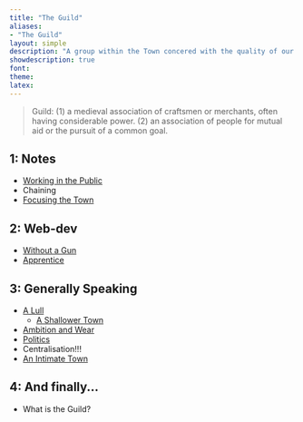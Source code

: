 ```yaml
---
title: "The Guild"
aliases:
- "The Guild"
layout: simple
description: "A group within the Town concered with the quality of our work."
showdescription: true
font: 
theme: 
latex: 
---
```


> Guild: (1) a medieval association of craftsmen or merchants, often having considerable power. (2) an association of people for mutual aid or the pursuit of a common goal.

## 1: Notes

- [Working in the Public](public)
- Chaining
- [Focusing the Town](focus)

## 2: Web-dev

- [Without a Gun](without)
- [Apprentice](apprehendere)

## 3: Generally Speaking

- [A Lull](lull)
    - [A Shallower Town](superficial)
- [Ambition and Wear](ambitionwear)
- [Politics](politics)
- Centralisation!!!
- [An Intimate Town](intimate)

## 4: And finally...

- What is the Guild?